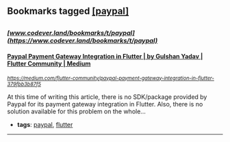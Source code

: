 ## Bookmarks tagged [[paypal]](https://www.codever.land/search?q=[paypal])

_<sup><sup>[www.codever.land/bookmarks/t/paypal](https://www.codever.land/bookmarks/t/paypal)</sup></sup>_
---
#### [Paypal Payment Gateway Integration in Flutter | by Gulshan Yadav | Flutter Community | Medium](https://medium.com/flutter-community/paypal-payment-gateway-integration-in-flutter-379fbb3b87f5)
_<sup>https://medium.com/flutter-community/paypal-payment-gateway-integration-in-flutter-379fbb3b87f5</sup>_

At this time of writing this article, there is no SDK/package provided by Paypal for its payment gateway integration in Flutter. Also, there is no solution available for this problem on the whole…
* **tags**: [paypal](../tagged/paypal.md), [flutter](../tagged/flutter.md)
---
